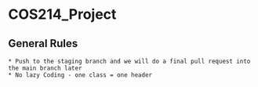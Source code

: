 # COS214_Project

## General Rules
    * Push to the staging branch and we will do a final pull request into the main branch later
    * No lazy Coding - one class = one header
